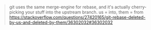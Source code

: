 >git uses the same merge-engine for rebase, and it's actually cherry-picking your stuff into the upstream branch. us = into, them = from
> https://stackoverflow.com/questions/27420165/git-rebase-deleted-by-us-and-deleted-by-them/36302032#36302032
